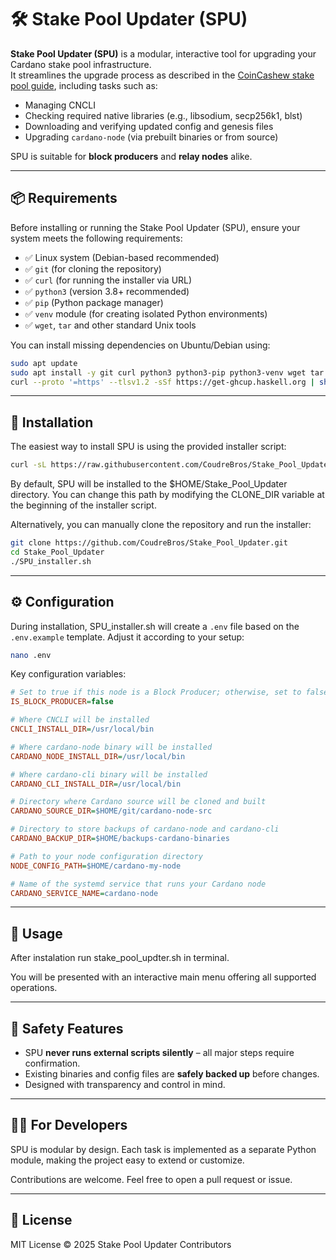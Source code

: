 # 🛠️ Stake Pool Updater (SPU)

**Stake Pool Updater (SPU)** is a modular, interactive tool for upgrading your Cardano stake pool infrastructure.  
It streamlines the upgrade process as described in the [CoinCashew stake pool guide](https://www.coincashew.com/coins/overview-ada/guide-how-to-build-a-haskell-stakepool-node/part-iv-administration/upgrading-a-node), including tasks such as:

- Managing CNCLI
- Checking required native libraries (e.g., libsodium, secp256k1, blst)
- Downloading and verifying updated config and genesis files
- Upgrading `cardano-node` (via prebuilt binaries or from source)

SPU is suitable for **block producers** and **relay nodes** alike.

---

## 📦 Requirements

Before installing or running the Stake Pool Updater (SPU), ensure your system meets the following requirements:

- ✅ Linux system (Debian-based recommended)
- ✅ `git` (for cloning the repository)
- ✅ `curl` (for running the installer via URL)
- ✅ `python3` (version 3.8+ recommended)
- ✅ `pip` (Python package manager)
- ✅ `venv` module (for creating isolated Python environments)
- ✅ `wget`, `tar` and other standard Unix tools

You can install missing dependencies on Ubuntu/Debian using:

```bash
sudo apt update
sudo apt install -y git curl python3 python3-pip python3-venv wget tar vimdiff
curl --proto '=https' --tlsv1.2 -sSf https://get-ghcup.haskell.org | sh
```

---

## 🚀 Installation

The easiest way to install SPU is using the provided installer script:

```bash
curl -sL https://raw.githubusercontent.com/CoudreBros/Stake_Pool_Updater/main/SPU_Installer.sh | bash
```
By default, SPU will be installed to the $HOME/Stake_Pool_Updater directory.
You can change this path by modifying the CLONE_DIR variable at the beginning of the installer script.

Alternatively, you can manually clone the repository and run the installer:

```bash
git clone https://github.com/CoudreBros/Stake_Pool_Updater.git
cd Stake_Pool_Updater
./SPU_installer.sh
```

---

## ⚙️ Configuration

During installation, SPU_installer.sh will create a `.env` file based on the `.env.example` template. Adjust it according to your setup:

```bash
nano .env
```

Key configuration variables:

```ini
# Set to true if this node is a Block Producer; otherwise, set to false
IS_BLOCK_PRODUCER=false

# Where CNCLI will be installed
CNCLI_INSTALL_DIR=/usr/local/bin

# Where cardano-node binary will be installed
CARDANO_NODE_INSTALL_DIR=/usr/local/bin

# Where cardano-cli binary will be installed
CARDANO_CLI_INSTALL_DIR=/usr/local/bin

# Directory where Cardano source will be cloned and built
CARDANO_SOURCE_DIR=$HOME/git/cardano-node-src

# Directory to store backups of cardano-node and cardano-cli
CARDANO_BACKUP_DIR=$HOME/backups-cardano-binaries

# Path to your node configuration directory
NODE_CONFIG_PATH=$HOME/cardano-my-node

# Name of the systemd service that runs your Cardano node
CARDANO_SERVICE_NAME=cardano-node
```

---

## 🧰 Usage

After instalation run stake_pool_updter.sh in terminal.

You will be presented with an interactive main menu offering all supported operations.

---

## 🔐 Safety Features

- SPU **never runs external scripts silently** – all major steps require confirmation.
- Existing binaries and config files are **safely backed up** before changes.
- Designed with transparency and control in mind.

---

## 🧑‍💻 For Developers

SPU is modular by design. Each task is implemented as a separate Python module, making the project easy to extend or customize.

Contributions are welcome. Feel free to open a pull request or issue.

---

## 📄 License

MIT License © 2025 Stake Pool Updater Contributors
